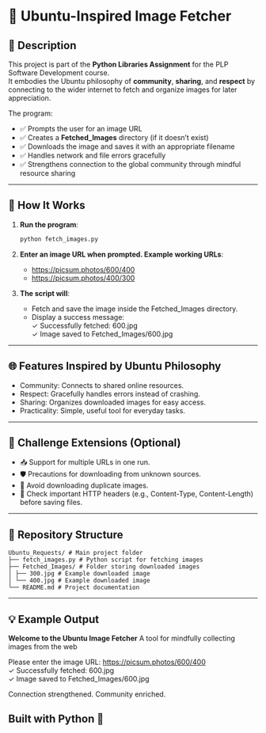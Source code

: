 # 🐍 Ubuntu-Inspired Image Fetcher  

## 📌 Description  
This project is part of the **Python Libraries Assignment** for the PLP Software Development course.  
It embodies the Ubuntu philosophy of **community**, **sharing**, and **respect** by connecting to the wider internet to fetch and organize images for later appreciation.  

The program:  
- ✅ Prompts the user for an image URL  
- ✅ Creates a **Fetched_Images** directory (if it doesn’t exist)  
- ✅ Downloads the image and saves it with an appropriate filename  
- ✅ Handles network and file errors gracefully  
- ✅ Strengthens connection to the global community through mindful resource sharing  

---

## 🚀 How It Works  
1. **Run the program**:  
   ```bash
   python fetch_images.py 

2. **Enter an image URL when prompted. Example working URLs**:
   - https://picsum.photos/600/400
   - https://picsum.photos/400/300
  
3. **The script will**:
   - Fetch and save the image inside the Fetched_Images directory.
   - Display a success message:  
     ✓ Successfully fetched: 600.jpg  
     ✓ Image saved to Fetched_Images/600.jpg  

---

## 🌐 Features Inspired by Ubuntu Philosophy
- Community: Connects to shared online resources.
- Respect: Gracefully handles errors instead of crashing.
- Sharing: Organizes downloaded images for easy access.
- Practicality: Simple, useful tool for everyday tasks.
  
---

## 🧪 Challenge Extensions (Optional)
- 📥 Support for multiple URLs in one run.
- 🛡 Precautions for downloading from unknown sources.
- 🔄 Avoid downloading duplicate images.
- 📝 Check important HTTP headers (e.g., Content-Type, Content-Length) before saving files.

---

## 📂 Repository Structure
 ```
Ubuntu_Requests/ # Main project folder
├── fetch_images.py # Python script for fetching images
├── Fetched_Images/ # Folder storing downloaded images
│ ├── 300.jpg # Example downloaded image
│ └── 400.jpg # Example downloaded image
└── README.md # Project documentation
```

---

## 💡 Example Output
**Welcome to the Ubuntu Image Fetcher**
A tool for mindfully collecting images from the web  

Please enter the image URL: https://picsum.photos/600/400  
✓ Successfully fetched: 600.jpg  
✓ Image saved to Fetched_Images/600.jpg  

Connection strengthened. Community enriched.  


## Built with Python 🐍


